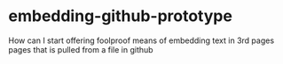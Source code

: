 embedding-github-prototype
==========================

How can I start offering foolproof means of embedding text in 3rd pages pages that is pulled from a file in github
